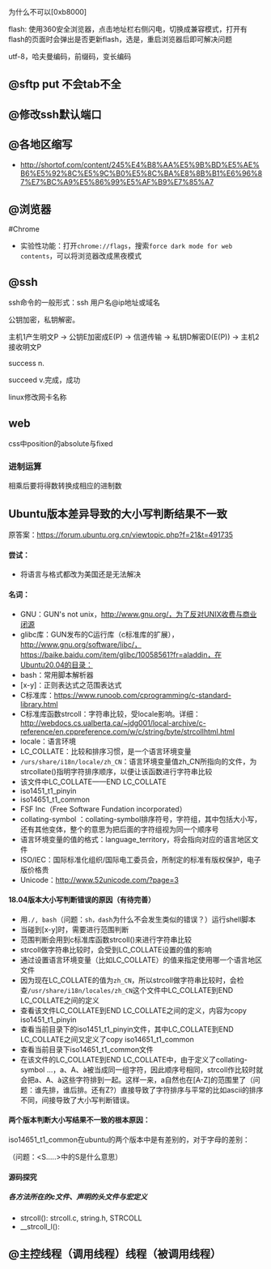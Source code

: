 为什么不可以[0xb8000]

flash: 使用360安全浏览器，点击地址栏右侧闪电，切换成兼容模式，打开有flash的页面时会弹出是否更新flash，选是，重启浏览器后即可解决问题

utf-8，哈夫曼编码，前缀码，变长编码

## @sftp put 不会tab不全

## @修改ssh默认端口

## @各地区缩写

- http://shortof.com/content/245%E4%B8%AA%E5%9B%BD%E5%AE%B6%E5%92%8C%E5%9C%B0%E5%8C%BA%E8%8B%B1%E6%96%87%E7%BC%A9%E5%86%99%E5%AF%B9%E7%85%A7

## @浏览器

#Chrome

- 实验性功能：打开`chrome://flags`，搜索`force dark mode for web contents`，可以将浏览器改成黑夜模式

## @ssh

ssh命令的一般形式：ssh 用户名@ip地址或域名

公钥加密，私钥解密。

主机1产生明文P -> 公钥E加密成E(P) -> 信道传输 -> 私钥D解密D(E(P)) -> 主机2接收明文P

success n.

succeed v.完成，成功

linux修改网卡名称

## web

css中position的absolute与fixed

### 进制运算

相乘后要将得数转换成相应的进制数

## Ubuntu版本差异导致的大小写判断结果不一致

原答案：https://forum.ubuntu.org.cn/viewtopic.php?f=21&t=491735

#### 尝试：

- 将语言与格式都改为美国还是无法解决

#### 名词：

- GNU：GUN's not unix，http://www.gnu.org/，为了反对UNIX收费与商业闭源
- glibc库：GUN发布的C运行库（c标准库的扩展），http://www.gnu.org/software/libc/，https://baike.baidu.com/item/glibc/10058561?fr=aladdin，在Ubuntu20.04的目录：
- bash：常用脚本解析器
- [x-y]：正则表达式之范围表达式
- C标准库：https://www.runoob.com/cprogramming/c-standard-library.html
- C标准库函数strcoll：字符串比较，受locale影响。详细：http://webdocs.cs.ualberta.ca/~jdg001/local-archive/c-reference/en.cppreference.com/w/c/string/byte/strcollhtml.html
- locale：语言环境
- LC_COLLATE：比较和排序习惯，是一个语言环境变量
- `/urs/share/i18n/locale/zh_CN`：语言环境变量值zh_CN所指向的文件，为strcollate()指明字符排序顺序，以便让该函数进行字符串比较
- 该文件中LC_COLLATE——END LC_COLLATE
- iso1451_t1_pinyin
- iso14651_t1_common
- FSF Inc（Free Software Fundation incorporated）
- collating-symbol <alpha>：collating-symbol排序符号，<alpha>字符组，其中包括大小写，还有其他变体，整个的意思为把后面的字符组视为同一个顺序号
- 语言环境变量的值的格式：language_territory，将会指向对应的语言地区文件
- ISO/IEC：国际标准化组织/国际电工委员会，所制定的标准有版权保护，电子版价格贵
- Unicode：http://www.52unicode.com/?page=3

#### 18.04版本大小写判断错误的原因（有待完善）

- 用`./, bash`（问题：`sh，dash`为什么不会发生类似的错误？）运行shell脚本
- 当碰到[x-y]时，需要进行范围判断
- 范围判断会用到c标准库函数strcoll()来进行字符串比较
- strcoll做字符串比较时，会受到LC_COLLATE设置的值的影响
- 通过设置语言环境变量（比如LC_COLLATE）的值来指定使用哪一个语言地区文件
- 因为现在LC_COLLATE的值为`zh_CN`，所以strcoll做字符串比较时，会检查`/usr/share/i18n/locales/zh_CN`这个文件中LC_COLLATE到END LC_COLLATE之间的定义
- 查看该文件LC_COLLATE到END LC_COLLATE之间的定义，内容为copy iso1451_t1_pinyin
- 查看当前目录下的iso1451_t1_pinyin文件，其中LC_COLLATE到END LC_COLLATE之间又定义了copy iso14651_t1_common
- 查看当前目录下iso14651_t1_common文件
- 在该文件的LC_COLLATE到END LC_COLLATE中，由于定义了collating-symbol <a>...，a、A、à被当成同一组字符，因此顺序号相同，strcoll作比较时就会把a、A、à这些字符排到一起。这样一来，a自然也在[A-Z]的范围里了（问题：谁先排，谁后排。还有Z?）直接导致了字符排序与平常的比如ascii的排序不同，间接导致了大小写判断错误。

#### 两个版本判断大小写结果不一致的根本原因：

iso14651_t1_common在ubuntu的两个版本中是有差别的，对于字母的差别：

（问题：<S.....>中的S是什么意思）

#### 源码探究

##### 各方法所在的c文件、声明的头文件与宏定义

- strcoll(): strcoll.c, string.h, STRCOLL
- __strcoll_l(): 

## @主控线程（调用线程）线程（被调用线程）